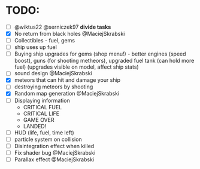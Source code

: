 # TODO:
- [ ] @wiktus22 @serniczek97 **divide tasks**
- [x] No return from black holes @MaciejSkrabski
- [ ] Collectibles - fuel, gems
- [ ] ship uses up fuel
- [ ] Buying ship upgrades for gems (shop menu!) - better engines (speed boost), guns (for shooting metheors), upgraded fuel tank (can hold more fuel) (upgrades visible on model, affect ship stats)
- [ ] sound design @MaciejSkrabski
- [x] meteors that can hit and damage your ship
- [ ] destroying meteors by shooting
- [x] Random map generation @MaciejSkrabski
- [ ] Displaying information 
  - CRITICAL FUEL
  - CRITICAL LIFE
  - GAME OVER
  - LANDED!
- [ ] HUD (life, fuel, time left)
- [ ] particle system on collision
- [ ] Disintegration effect when killed
- [ ] Fix shader bug @MaciejSkrabski
- [ ] Parallax effect @MaciejSkrabski
